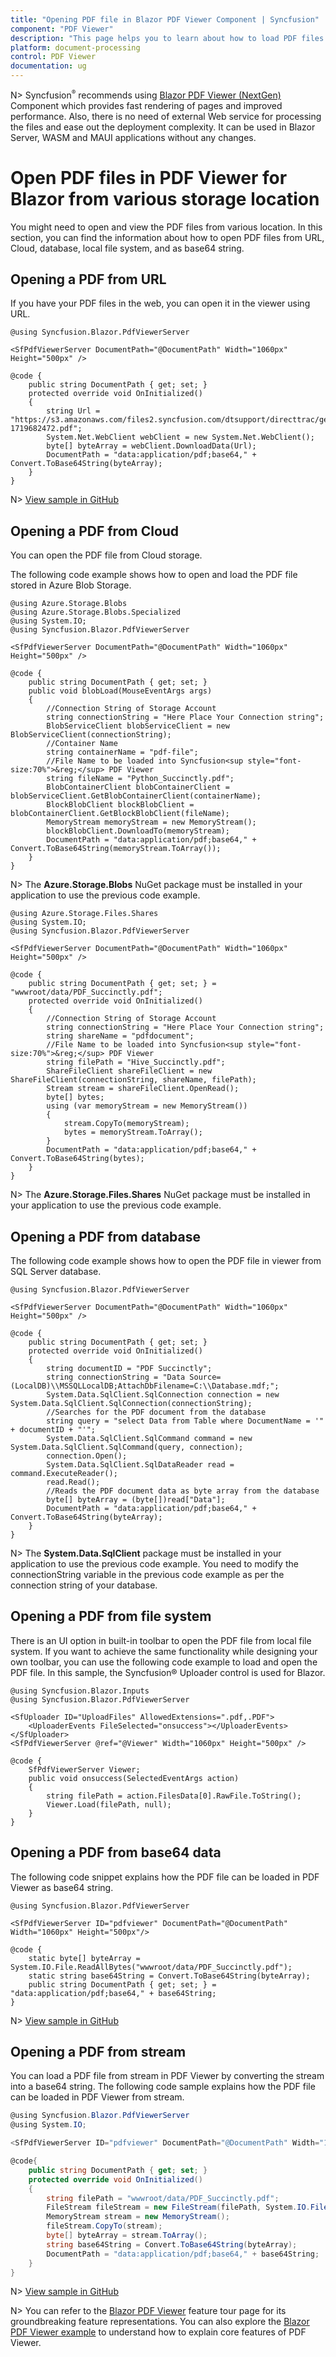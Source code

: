 ```yaml
---
title: "Opening PDF file in Blazor PDF Viewer Component | Syncfusion"
component: "PDF Viewer"
description: "This page helps you to learn about how to load PDF files from various locations in Syncfusion Blazor PDF Viewer."
platform: document-processing
control: PDF Viewer
documentation: ug
---
```


N> Syncfusion<sup style="font-size:70%">&reg;</sup> recommends using [Blazor PDF Viewer (NextGen)](https://help.syncfusion.com/document-processing/pdf/pdf-viewer/blazor/getting-started/server-side-application) Component which provides fast rendering of pages and improved performance. Also, there is no need of external Web service for processing the files and ease out the deployment complexity. It can be used in Blazor Server, WASM and MAUI applications without any changes.

# Open PDF files in PDF Viewer for Blazor from various storage location

You might need to open and view the PDF files from various location. In this section, you can find the information about how to open PDF files from URL, Cloud, database, local file system, and as base64 string.

## Opening a PDF from URL

If you have your PDF files in the web, you can open it in the viewer using URL.

```cshtml
@using Syncfusion.Blazor.PdfViewerServer

<SfPdfViewerServer DocumentPath="@DocumentPath" Width="1060px" Height="500px" />

@code {
    public string DocumentPath { get; set; }
    protected override void OnInitialized()
    {
        string Url = "https://s3.amazonaws.com/files2.syncfusion.com/dtsupport/directtrac/general/pd/HTTP_Succinctly-1719682472.pdf";
        System.Net.WebClient webClient = new System.Net.WebClient();
        byte[] byteArray = webClient.DownloadData(Url);
        DocumentPath = "data:application/pdf;base64," + Convert.ToBase64String(byteArray);
    }
}
```
N> [View sample in GitHub](https://github.com/SyncfusionExamples/blazor-pdf-viewer-classic-examples/tree/master/Load%20and%20Save/Load%20PDF%20file%20from%20URL)

## Opening a PDF from Cloud

You can open the PDF file from Cloud storage.

The following code example shows how to open and load the PDF file stored in Azure Blob Storage.

```cshtml
@using Azure.Storage.Blobs
@using Azure.Storage.Blobs.Specialized
@using System.IO;
@using Syncfusion.Blazor.PdfViewerServer

<SfPdfViewerServer DocumentPath="@DocumentPath" Width="1060px" Height="500px" />

@code {
    public string DocumentPath { get; set; }
    public void blobLoad(MouseEventArgs args)
    {
        //Connection String of Storage Account
        string connectionString = "Here Place Your Connection string";
        BlobServiceClient blobServiceClient = new BlobServiceClient(connectionString);
        //Container Name
        string containerName = "pdf-file";
        //File Name to be loaded into Syncfusion<sup style="font-size:70%">&reg;</sup> PDF Viewer
        string fileName = "Python_Succinctly.pdf";
        BlobContainerClient blobContainerClient = blobServiceClient.GetBlobContainerClient(containerName);
        BlockBlobClient blockBlobClient = blobContainerClient.GetBlockBlobClient(fileName);
        MemoryStream memoryStream = new MemoryStream();
        blockBlobClient.DownloadTo(memoryStream);
        DocumentPath = "data:application/pdf;base64," + Convert.ToBase64String(memoryStream.ToArray());
    }
}
```

N> The **Azure.Storage.Blobs** NuGet package must be installed in your application to use the previous code example.

```cshtml
@using Azure.Storage.Files.Shares
@using System.IO;
@using Syncfusion.Blazor.PdfViewerServer

<SfPdfViewerServer DocumentPath="@DocumentPath" Width="1060px" Height="500px" />

@code {
    public string DocumentPath { get; set; } = "wwwroot/data/PDF_Succinctly.pdf";
    protected override void OnInitialized()
    {
        //Connection String of Storage Account
        string connectionString = "Here Place Your Connection string";
        string shareName = "pdfdocument";
        //File Name to be loaded into Syncfusion<sup style="font-size:70%">&reg;</sup> PDF Viewer
        string filePath = "Hive_Succinctly.pdf";
        ShareFileClient shareFileClient = new ShareFileClient(connectionString, shareName, filePath);
        Stream stream = shareFileClient.OpenRead();
        byte[] bytes;
        using (var memoryStream = new MemoryStream())
        {
            stream.CopyTo(memoryStream);
            bytes = memoryStream.ToArray();
        }
        DocumentPath = "data:application/pdf;base64," + Convert.ToBase64String(bytes);
    }
}
```

N> The **Azure.Storage.Files.Shares** NuGet package must be installed in your application to use the previous code example.

## Opening a PDF from database

The following code example shows how to open the PDF file in viewer from SQL Server database.

```cshtml
@using Syncfusion.Blazor.PdfViewerServer

<SfPdfViewerServer DocumentPath="@DocumentPath" Width="1060px" Height="500px" />

@code {
    public string DocumentPath { get; set; }
    protected override void OnInitialized()
    {
        string documentID = "PDF Succinctly";
        string connectionString = "Data Source=(LocalDB)\\MSSQLLocalDB;AttachDbFilename=C:\\Database.mdf;";
        System.Data.SqlClient.SqlConnection connection = new System.Data.SqlClient.SqlConnection(connectionString);
        //Searches for the PDF document from the database
        string query = "select Data from Table where DocumentName = '" + documentID + "'";
        System.Data.SqlClient.SqlCommand command = new System.Data.SqlClient.SqlCommand(query, connection);
        connection.Open();
        System.Data.SqlClient.SqlDataReader read = command.ExecuteReader();
        read.Read();
        //Reads the PDF document data as byte array from the database
        byte[] byteArray = (byte[])read["Data"];
        DocumentPath = "data:application/pdf;base64," + Convert.ToBase64String(byteArray);
    }
}
```

N> The **System.Data.SqlClient** package must be installed in your application to use the previous code example. You need to modify the connectionString variable in the previous code example as per the connection string of your database.

## Opening a PDF from file system

There is an UI option in built-in toolbar to open the PDF file from local file system. If you want to achieve the same functionality while designing your own toolbar, you can use the following code example to load and open the PDF file. In this sample, the Syncfusion&reg; Uploader control is used for Blazor.

```cshtml
@using Syncfusion.Blazor.Inputs
@using Syncfusion.Blazor.PdfViewerServer

<SfUploader ID="UploadFiles" AllowedExtensions=".pdf,.PDF">
    <UploaderEvents FileSelected="onsuccess"></UploaderEvents>
</SfUploader>
<SfPdfViewerServer @ref="@Viewer" Width="1060px" Height="500px" />

@code {
    SfPdfViewerServer Viewer;
    public void onsuccess(SelectedEventArgs action)
    {
        string filePath = action.FilesData[0].RawFile.ToString();
        Viewer.Load(filePath, null);
    }
}
```

## Opening a PDF from base64 data

The following code snippet explains how the PDF file can be loaded in PDF Viewer as base64 string.

```cshtml
@using Syncfusion.Blazor.PdfViewerServer

<SfPdfViewerServer ID="pdfviewer" DocumentPath="@DocumentPath" Width="1060px" Height="500px"/>

@code {
    static byte[] byteArray = System.IO.File.ReadAllBytes("wwwroot/data/PDF_Succinctly.pdf");
    static string base64String = Convert.ToBase64String(byteArray);
    public string DocumentPath { get; set; } = "data:application/pdf;base64," + base64String;
}
```
N> [View sample in GitHub](https://github.com/SyncfusionExamples/blazor-pdf-viewer-classic-examples/tree/master/Load%20and%20Save/Load%20a%20PDF%20file%20from%20base%2064%20string)

## Opening a PDF from stream

You can load a PDF file from stream in PDF Viewer by converting the stream into a base64 string. The following code sample explains how the PDF file can be loaded in PDF Viewer from stream.

```csharp
@using Syncfusion.Blazor.PdfViewerServer
@using System.IO;

<SfPdfViewerServer ID="pdfviewer" DocumentPath="@DocumentPath" Width="1060px" Height="500px"/>

@code{
    public string DocumentPath { get; set; }
    protected override void OnInitialized()
    {
        string filePath = "wwwroot/data/PDF_Succinctly.pdf";
        FileStream fileStream = new FileStream(filePath, System.IO.FileMode.Open, System.IO.FileAccess.Read);
        MemoryStream stream = new MemoryStream();
        fileStream.CopyTo(stream);
        byte[] byteArray = stream.ToArray();
        string base64String = Convert.ToBase64String(byteArray);
        DocumentPath = "data:application/pdf;base64," + base64String;
    }
}
```

N> [View sample in GitHub](https://github.com/SyncfusionExamples/blazor-pdf-viewer-classic-examples/tree/master/Load%20and%20Save/Load%20a%20PDF%20file%20from%20memory%20stream)

N> You can refer to the [Blazor PDF Viewer](https://www.syncfusion.com/blazor-components/blazor-pdf-viewer) feature tour page for its groundbreaking feature representations. You can also explore the [Blazor PDF Viewer example](https://blazor.syncfusion.com/demos/pdf-viewer-2/default-functionalities?theme=bootstrap5) to understand how to explain core features of PDF Viewer.